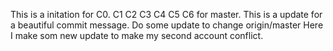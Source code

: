 This is a initation for C0.
C1
C2
C3
C4
C5
C6 for master.
This is a update for a beautiful commit message.
Do some update to change origin/master
Here I make som new update to make my second account conflict.
